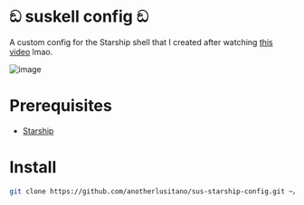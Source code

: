 # ඞ suskell config ඞ
A custom config for the Starship shell that I created after watching [this video](https://youtu.be/OYAKjlYm_Ew?t=6397) lmao.

![image](https://github.com/anotherlusitano/sus-starship-config/assets/108989500/516553ab-ab24-4a24-800d-bb72b872d400)

# Prerequisites

- [Starship](https://starship.rs/guide/#%F0%9F%9A%80-installation)

# Install
```bash
git clone https://github.com/anotherlusitano/sus-starship-config.git ~/.config/starship.toml
```
